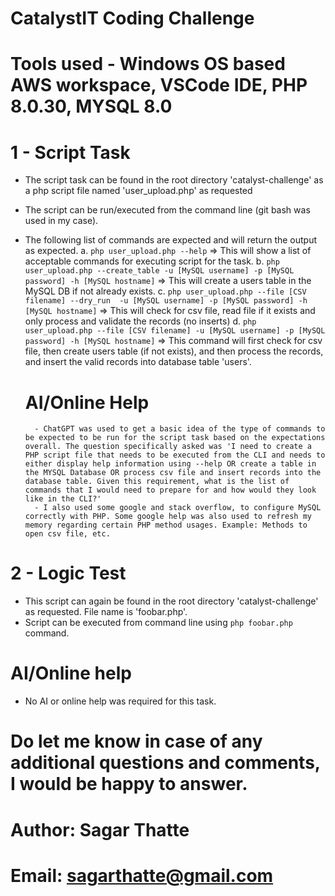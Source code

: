 # CatalystIT Coding Challenge
# Tools used - Windows OS based AWS workspace, VSCode IDE, PHP 8.0.30, MYSQL 8.0

# 1 - Script Task
- The script task can be found in the root directory 'catalyst-challenge' as a php script file named 'user_upload.php' as requested
- The script can be run/executed from the command line (git bash was used in my case).
- The following list of commands are expected and will return the output as expected.
    a. `php user_upload.php --help`
        => This will show a list of acceptable commands for executing script for the task.
    b. `php user_upload.php --create_table -u [MySQL username] -p [MySQL password] -h [MySQL hostname]`
        => This will create a users table in the MySQL DB if not already exists.
    c. `php user_upload.php --file [CSV filename] --dry_run  -u [MySQL username] -p [MySQL password] -h [MySQL hostname]`
        => This will check for csv file, read file if it exists and only process and validate the records (no inserts)
    d. `php user_upload.php --file [CSV filename] -u [MySQL username] -p [MySQL password] -h [MySQL hostname]`
        => This command will first check for csv file, then create users table (if not exists), and then process the records, and insert the valid records into database table 'users'.


    # AI/Online Help
        - ChatGPT was used to get a basic idea of the type of commands to be expected to be run for the script task based on the expectations overall. The question specifically asked was 'I need to create a PHP script file that needs to be executed from the CLI and needs to either display help information using --help OR create a table in the MYSQL Database OR process csv file and insert records into the database table. Given this requirement, what is the list of commands that I would need to prepare for and how would they look like in the CLI?'
        - I also used some google and stack overflow, to configure MySQL correctly with PHP. Some google help was also used to refresh my memory regarding certain PHP method usages. Example: Methods to open csv file, etc.

# 2 - Logic Test
- This script can again be found in the root directory 'catalyst-challenge' as requested. File name is 'foobar.php'.
- Script can be executed from command line using `php foobar.php` command.

# AI/Online help
- No AI or online help was required for this task.


# Do let me know in case of any additional questions and comments, I would be happy to answer.

# Author: Sagar Thatte
# Email: sagarthatte@gmail.com
